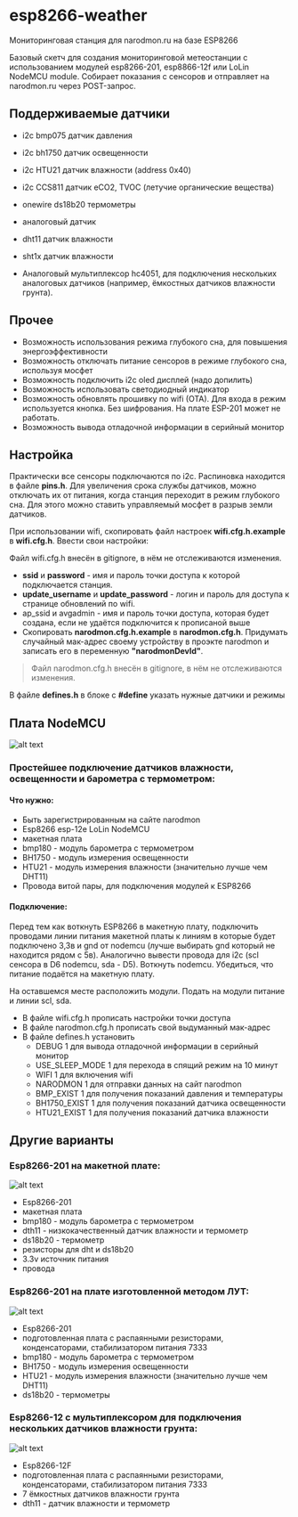# esp8266-weather
Мониторинговая станция для narodmon.ru на базе ESP8266

Базовый скетч для создания мониторинговой метеостанции с использованием модулей esp8266-201, esp8866-12f или LoLin NodeMCU module. Собирает показания с сенсоров и отправляет на narodmon.ru через POST-запрос.

## Поддерживаемые датчики

* i2c bmp075 датчик давления
* i2c bh1750 датчик освещенности
* i2c HTU21 датчик влажности (address 0x40)
* i2c CCS811 датчик eCO2, TVOC (летучие органические вещества)
* onewire ds18b20 термометры
* аналоговый датчик
* dht11 датчик влажности
* sht1x датчик влажности

* Аналоговый мультиплексор hc4051, для подключения нескольких аналоговых датчиков (например, ёмкостных датчиков влажности грунта).

## Прочее

* Возможность использования режима глубокого сна, для повышения энергоэффективности
* Возможность отключать питание сенсоров в режиме глубокого сна, используя мосфет
* Возможность подключить i2c oled дисплей (надо допилить)
* Возможность использовать светодиодный индикатор
* Возможность обновлять прошивку по wifi (OTA). Для входа в режим используется кнопка. Без шифрования. На плате ESP-201 может не работать.
* Возможность вывода отладочной информации в серийный монитор

## Настройка

Практически все сенсоры подключаются по i2c. Распиновка находится в файле __pins.h__. Для увеличения срока службы датчиков, можно отключать их от питания, когда станция переходит в режим глубокого сна. Для этого можно ставить управляемый мосфет в разрыв земли датчиков. 

При использовании wifi, скопировать файл настроек __wifi.cfg.h.example__ в __wifi.cfg.h__. Ввести свои настройки:
> 
Файл wifi.cfg.h внесён в gitignore, в нём не отслеживаются изменения.
* __ssid__ и __password__ - имя и пароль точки доступа к которой подключается станция.
* __update_username__ и __update_password__ - логин и пароль для доступа к странице обновлений по wifi. 
* ap_ssid и avgadmin - имя и пароль точки доступа, которая будет создана, если не удаётся подключится к прописаной выше
* Скопировать __narodmon.cfg.h.example__ в __narodmon.cfg.h__. Придумать случайный мак-адрес своему устройству в проэкте narodmon и записать его в переменную __"narodmonDevId"__. 

> Файл narodmon.cfg.h внесён в gitignore, в нём не отслеживаются изменения.

В файле __defines.h__ в блоке с __#define__ указать нужные датчики и режимы


## Плата NodeMCU
![alt text](https://github.com/klavatron/esp8266-weather/blob/master/pcbs/breadboard/weather-st2.jpg)

### Простейшее подключение датчиков влажности, освещенности и барометра с термометром:

#### Что нужно:
- Быть зарегистрированным на сайте narodmon
- Esp8266 esp-12e LoLin NodeMCU
- макетная плата
- bmp180 - модуль барометра с термометром
- BH1750 - модуль измерения освещенности
- HTU21 - модуль измерения влажности (значительно лучше чем DHT11)
- Провода витой пары, для подключения модулей к ESP8266

#### Подключение:
Перед тем как воткнуть ESP8266 в макетную плату, подключить проводами линии питания макетной платы к линиям в которые будет подключено 3,3в и gnd от nodemcu (лучше выбирать gnd который не находится рядом с 5в). Аналогично вывести провода для i2c (scl сенсора в D6 nodemcu, sda - D5). Воткнуть nodemcu. Убедиться, что питание подаётся на макетную плату.

На оставшемся месте расположить модули. Подать на модули питание и линии scl, sda.

- В файле wifi.cfg.h прописать настройки точки доступа
- В файле narodmon.cfg.h прописать свой выдуманный мак-адрес
- В файле defines.h установить
  - DEBUG 1      для вывода отладочной информации в серийный монитор
  - USE_SLEEP_MODE 1     для перехода в спящий режим на 10 минут
  - WIFI 1       для включения wifi
  - NARODMON 1   для отправки данных на сайт narodmon
  - BMP_EXIST 1      для получения показаний давления и температуры
  - BH1750_EXIST 1   для получения показаний датчика освещенности
  - HTU21_EXIST 1    для получения показаний датчика влажности


## Другие варианты 

### Esp8266-201 на макетной плате:
![alt text](https://github.com/klavatron/esp8266-weather/blob/master/pcbs/breadboard/weather-st.png)

- Esp8266-201
- макетная плата
- bmp180 - модуль барометра с термометром
- dth11 - низкокачественный датчик влажности и термометр
- ds18b20 - термометр
- резисторы для dht и ds18b20
- 3.3v источник питания
- провода


### Esp8266-201 на плате изготовленной методом ЛУТ:
![alt text](https://github.com/klavatron/esp8266-weather/blob/master/pcbs/esp201/1.jpg)

- Esp8266-201
- подготовленная плата с распаянными резисторами, конденсаторами, стабилизатором питания 7333
- bmp180 - модуль барометра с термометром
- BH1750 - модуль измерения освещенности
- HTU21 - модуль измерения влажности (значительно лучше чем DHT11)
- ds18b20 - термометры


### Esp8266-12 с мультиплексором для подключения нескольких датчиков влажности грунта:
![alt text](https://github.com/klavatron/esp8266-weather/blob/master/pcbs/analog_multiplexer/1.jpg)

- Esp8266-12F
- подготовленная плата с распаянными резисторами, конденсаторами, стабилизатором питания 7333
- 7 ёмкостных датчиков влажности грунта
- dth11 - датчик влажности и термометр
